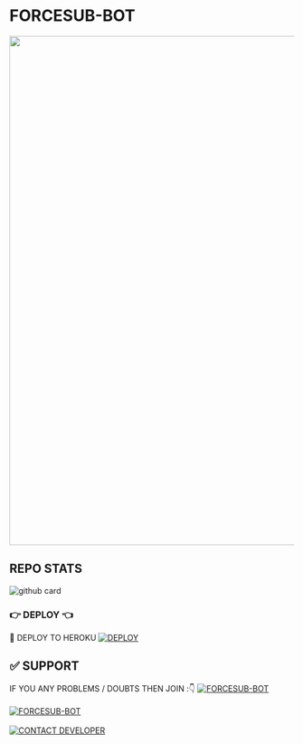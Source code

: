 # FORCESUB-BOT
<img src = "https://telegra.ph/file/65aa41f49fb9a74f87797.jpg" width = "900"></a></p>
## REPO STATS
![github card](https://github-readme-stats.vercel.app/api/pin/?username=I-AM-VIJAY&repo=FORCESUB-BOT&theme=dark)
### 👉 DEPLOY 👈
🚀 DEPLOY TO HEROKU
[![DEPLOY](https://www.herokucdn.com/deploy/button.svg)](https://heroku.com/deploy?template=https://github.com/I-AM-VIJAY/FORCESUB-BOT)
## ✅ SUPPORT
IF YOU ANY PROBLEMS / DOUBTS THEN JOIN :👇
[![FORCESUB-BOT](https://img.shields.io/badge/@VKTGBOTZ-channel-red?style=for-the-badge&logo=telegram)](https://t.me/VkTgBotz)</br></br>
[![FORCESUB-BOT](https://img.shields.io/badge/@VkTgBotSupport-Group-red?style=for-the-badge&logo=telegram)](https://t.me/VkTgBotSupport)</br></br>
[![CONTACT DEVELOPER](https://img.shields.io/badge/Telegram-Contact%20Me-informational)](https://t.me/VIJAY1142)
